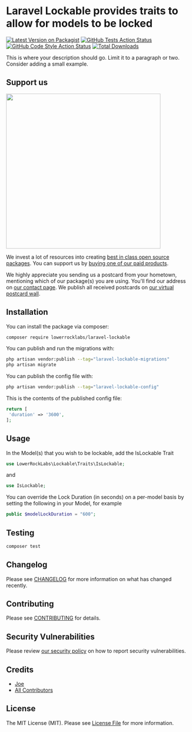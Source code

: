 # Laravel Lockable provides traits to allow for models to be locked

[![Latest Version on Packagist](https://img.shields.io/packagist/v/lowerrocklabs/laravel-lockable.svg?style=flat-square)](https://packagist.org/packages/lowerrocklabs/laravel-lockable)
[![GitHub Tests Action Status](https://img.shields.io/github/workflow/status/lowerrocklabs/laravel-lockable/run-tests?label=tests)](https://github.com/lowerrocklabs/laravel-lockable/actions?query=workflow%3Arun-tests+branch%3Amain)
[![GitHub Code Style Action Status](https://img.shields.io/github/workflow/status/lowerrocklabs/laravel-lockable/Fix%20PHP%20code%20style%20issues?label=code%20style)](https://github.com/lowerrocklabs/laravel-lockable/actions?query=workflow%3A"Fix+PHP+code+style+issues"+branch%3Amain)
[![Total Downloads](https://img.shields.io/packagist/dt/lowerrocklabs/laravel-lockable.svg?style=flat-square)](https://packagist.org/packages/lowerrocklabs/laravel-lockable)

This is where your description should go. Limit it to a paragraph or two. Consider adding a small example.

## Support us

[<img src="https://github-ads.s3.eu-central-1.amazonaws.com/laravel-lockable.jpg?t=1" width="419px" />](https://spatie.be/github-ad-click/laravel-lockable)

We invest a lot of resources into creating [best in class open source packages](https://spatie.be/open-source). You can support us by [buying one of our paid products](https://spatie.be/open-source/support-us).

We highly appreciate you sending us a postcard from your hometown, mentioning which of our package(s) you are using. You'll find our address on [our contact page](https://spatie.be/about-us). We publish all received postcards on [our virtual postcard wall](https://spatie.be/open-source/postcards).

## Installation

You can install the package via composer:

```bash
composer require lowerrocklabs/laravel-lockable
```

You can publish and run the migrations with:

```bash
php artisan vendor:publish --tag="laravel-lockable-migrations"
php artisan migrate
```

You can publish the config file with:

```bash
php artisan vendor:publish --tag="laravel-lockable-config"
```

This is the contents of the published config file:

```php
return [
 'duration' => '3600',
];
```


## Usage

In the Model(s) that you wish to be lockable, add the IsLockable Trait

```php
use LowerRockLabs\Lockable\Traits\IsLockable;
```

and 

```php
use IsLockable;
```

You can override the Lock Duration (in seconds) on a per-model basis by setting the following in your Model, for example
```php
public $modelLockDuration = "600";
```

## Testing

```bash
composer test
```

## Changelog

Please see [CHANGELOG](CHANGELOG.md) for more information on what has changed recently.

## Contributing

Please see [CONTRIBUTING](CONTRIBUTING.md) for details.

## Security Vulnerabilities

Please review [our security policy](../../security/policy) on how to report security vulnerabilities.

## Credits

- [Joe](https://github.com/LowerRockLabs)
- [All Contributors](../../contributors)

## License

The MIT License (MIT). Please see [License File](LICENSE.md) for more information.
